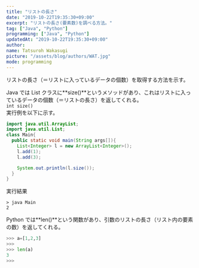 ```yaml
---
title: "リストの長さ"
date: "2019-10-22T19:35:30+09:00"
excerpt: "リストの長さ(要素数)を調べる方法。"
tag: ["Java", "Python"]
programming: ["Java", "Python"]
updatedAt: "2019-10-22T19:35:30+09:00"
author:
name: Tatsuroh Wakasugi
picture: "/assets/blog/authors/WAT.jpg"
mode: programming
---
```


リストの長さ（＝リストに入っているデータの個数）を取得する方法を示す。

<div class="note_content_by_programming_language" id="note_content_Java">

Java では List クラスに**size()**というメソッドがあり、これはリストに入っているデータの個数（＝リストの長さ）を返してくれる。  
`int size()`  
実行例を以下に示す。

```java
import java.util.ArrayList;
import java.util.List;
class Main{
  public static void main(String args[]){
    List<Integer> l = new ArrayList<Integer>();
    l.add(1);
    l.add(3);

    System.out.println(l.size());
  }
}
```

実行結果

```
> java Main
2
```

</div>
<div class="note_content_by_programming_language" id="note_content_Python">

Python では**len()**という関数があり、引数のリストの長さ（リスト内の要素の数）を返してくれる。

```python
>>> a=[1,2,3]
>>>
>>> len(a)
3
>>>
```

</div>
